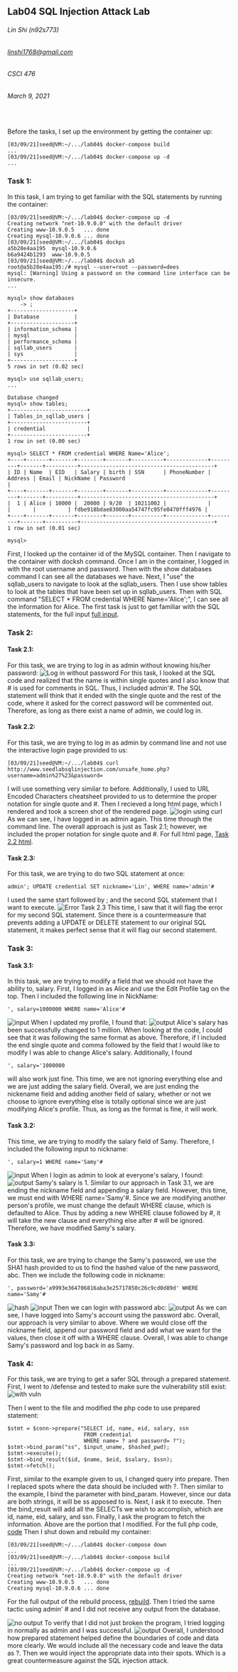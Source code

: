 ## Lab04 SQL Injection Attack Lab
###### Lin Shi (n92s773)
###### linshi1768@gmail.com
###### CSCI 476
###### March 9, 2021
<br>

Before the tasks, I set up the environment by getting the container up:
```
[03/09/21]seed@VM:~/.../lab04$ docker-compose build
...
[03/09/21]seed@VM:~/.../lab04$ docker-compose up -d
...
```

### Task 1:
In this task, I am trying to get familiar with the SQL statements by running the container:
```
[03/09/21]seed@VM:~/.../lab04$ docker-compose up -d
Creating network "net-10.9.0.0" with the default driver
Creating www-10.9.0.5   ... done
Creating mysql-10.9.0.6 ... done
[03/09/21]seed@VM:~/.../lab04$ dockps
a5b28e4aa195  mysql-10.9.0.6
b6a9424b1293  www-10.9.0.5
[03/09/21]seed@VM:~/.../lab04$ docksh a5
root@a5b28e4aa195:/# mysql --user=root --password=dees
mysql: [Warning] Using a password on the command line interface can be insecure.
...

mysql> show databases
    -> ;
+--------------------+
| Database           |
+--------------------+
| information_schema |
| mysql              |
| performance_schema |
| sqllab_users       |
| sys                |
+--------------------+
5 rows in set (0.02 sec)

mysql> use sqllab_users;
...

Database changed
mysql> show tables;
+------------------------+
| Tables_in_sqllab_users |
+------------------------+
| credential             |
+------------------------+
1 row in set (0.00 sec)

mysql> SELECT * FROM credential WHERE Name='Alice';
+----+-------+-------+--------+-------+----------+-------------+---------+-------+----------+------------------------------------------+
| ID | Name  | EID   | Salary | birth | SSN      | PhoneNumber | Address | Email | NickName | Password                                 |
+----+-------+-------+--------+-------+----------+-------------+---------+-------+----------+------------------------------------------+
|  1 | Alice | 10000 |  20000 | 9/20  | 10211002 |             |         |       |          | fdbe918bdae83000aa54747fc95fe0470fff4976 |
+----+-------+-------+--------+-------+----------+-------------+---------+-------+----------+------------------------------------------+
1 row in set (0.01 sec)

mysql>

```
First, I looked up the container id of the MySQL container. Then I navigate to the container with docksh command. Once I am in the container, I logged in with the root username and password. Then with the show databases command I can see all the databases we have. Next, I "use" the sqllab_users to navigate to look at the sqllab_users. Then I use show tables to look at the tables that have been set up in sqllab_users. Then with SQL command "SELECT * FROM credential WHERE Name='Alice';", I can see all the information for Alice. The first task is just to get familiar with the SQL statements, for the full input [full input](Task1.txt).

### Task 2:

#### Task 2.1:
For this task, we are trying to log in as admin without knowing his/her password:
![Log in without password](Task2-1.png)
For this task, I looked at the SQL code and realized that the name is within single quotes and I also know that # is used for comments in SQL. Thus, I included admin'#. The SQL statement will think that it ended with the single quote and the rest of the code, where it asked for the correct password will be commented out. Therefore, as long as there exist a name of admin, we could log in.

#### Task 2.2:
For this task, we are trying to log in as admin by command line and not use the interactive login page provided to us:
```
[03/09/21]seed@VM:~/.../lab04$ curl http://www.seedlabsqlinjection.com/unsafe_home.php?username=admin%27%23&password=
```
I will use something very similar to before. Additionally, I used to URL Encoded Characters cheatsheet provided to us to determine the proper notation for single quote and #. Then I recieved a long html page, which I rendered and took a screen shot of the rendered page.
![login using curl](Task2-2.png)
As we can see, I have logged in as admin again. This time through the command line. The overall approach is just as Task 2.1; however, we included the proper notation for single quote and #. For full html page, [Task 2.2 html](Task2-2.html).

#### Task 2.3:
For this task, we are trying to do two SQL statement at once:
```
admin'; UPDATE credential SET nickname='Lin', WHERE name='admin'#
```
I used the same start followed by ; and the second SQL statement that I want to execute.
![Error Task 2.3](Task2-3.png)
This time, I saw that it will flag the error for my second SQL statement. Since there is a countermeasure that prevents adding a UPDATE or DELETE statement to our original SQL statement, it makes perfect sense that it will flag our second statement.

### Task 3:

#### Task 3.1:
In this task, we are trying to modify a field that we should not have the ability to, salary. First, I logged in as Alice and use the Edit Profile tag on the top. Then I included the following line in NickName:
```
', salary=1000000 WHERE name='Alice'#
```
![input](Task3-1-1.png)
When I updated my profile, I found that:
![output](Task3-1-2.png)
Alice's salary has been successfully changed to 1 million. When looking at the code, I could see that it was following the same format as above. Therefore, if I included the end single quote and comma followed by the field that I would like to modify I was able to change Alice's salary. Additionally, I found
```
', salary='1000000
```
will also work just fine. This time, we are not ignoring everything else and we are just adding the salary field. Overall, we are just ending the nickename field and adding another field of salary, whether or not we choose to ignore everything else is totally optional since we are just modifying Alice's profile. Thus, as long as the format is fine, it will work.

#### Task 3.2:
This time, we are trying to modify the salary field of Samy. Therefore, I included the following input to nickname:
```
', salary=1 WHERE name='Samy'#
```
![input](Task3-2-1.png)
When I login as admin to look at everyone's salary, I found:
![output](Task3-2-2.png)
Samy's salary is 1. Similar to our approach in Task 3.1, we are ending the nickname field and appending a salary field. However, this time, we must end with WHERE name='Samy'#. Since we are modifying another person's profile, we must change the default WHERE clause, which is defaulted to Alice. Thus by adding a new WHERE clause followed by #, it will take the new clause and everything else after # will be ignored. Therefore, we have modified Samy's salary.

#### Task 3.3:
For this task, we are trying to change the Samy's password, we use the SHA1 hash provided to us to find the hashed value of the new password, abc. Then we include the following code in nickname:
```
', password='a9993e364706816aba3e25717850c26c9cd0d89d' WHERE name='Samy'#
```
![hash](Task3-3-3.png)
![input](Task3-3-1.png)
Then we can login with password abc:
![output](Task3-3-2.png)
As we can see, I have logged into Samy's account using the password abc. Overall, our approach is very similar to above. Where we would close off the nickname field, append our password field and add what we want for the values, then close it off with a WHERE clause. Overall, I was able to change Samy's password and log back in as Samy.


### Task 4:
For this task, we are trying to get a safer SQL through a prepared statement. First, I went to /defense and tested to make sure the vulnerability still exist:
![with vuln](Task4-1.png)

Then I went to the file and modified the php code to use prepared statement:
```
$stmt = $conn->prepare("SELECT id, name, eid, salary, ssn
                        FROM credential
                        WHERE name= ? and password= ?");
$stmt->bind_param("ss", $input_uname, $hashed_pwd);
$stmt->execute();
$stmt->bind_result($id, $name, $eid, $salary, $ssn);
$stmt->fetch();
```
First, similar to the example given to us, I changed query into prepare. Then I replaced spots where the data should be included with ?. Then similar to the example, I bind the parameter with bind_param. However, since our data are both strings, it will be ss apposed to is. Next, I ask it to execute. Then the bind_result will add all the SELECTs we wish to accomplish, which are id, name, eid, salary, and ssn. Finally, I ask the program to fetch the information. Above are the portion that I modified. For the full php code, [code](unsafe.php)
Then I shut down and rebuild my container:
```
[03/09/21]seed@VM:~/.../lab04$ docker-compose down
...
[03/09/21]seed@VM:~/.../lab04$ docker-compose build
...
[03/09/21]seed@VM:~/.../lab04$ docker-compose up -d
Creating network "net-10.9.0.0" with the default driver
Creating www-10.9.0.5   ... done
Creating mysql-10.9.0.6 ... done
```
For the full output of the rebuild process, [rebuild](Task4.txt). Then I tried the same tactic using admin' # and I did not receive any output from the database.

![no output](Task4-2.png)
To verify that I did not just broken the program, I tried logging in normally as admin and I was successful.
![output](Task4-3.png)
Overall, I understood how prepared statement helped define the boundaries of code and data more clearly. We would include all the necessary code and leave the data as ?. Then we would inject the appropriate data into their spots. Which is a great countermeasure against the SQL injection attack.
